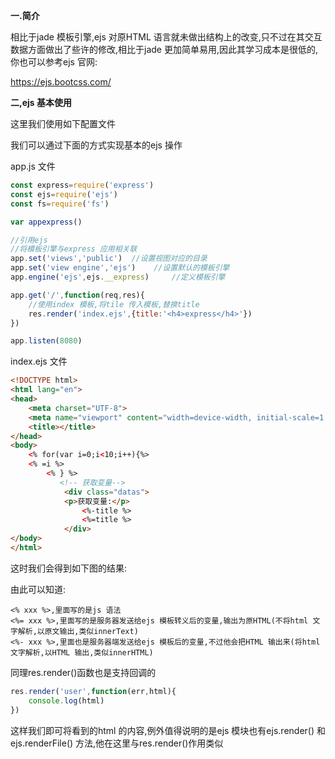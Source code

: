 **一.简介**

相比于jade 模板引擎,ejs 对原HTML 语言就未做出结构上的改变,只不过在其交互数据方面做出了些许的修改,相比于jade 更加简单易用,因此其学习成本是很低的,你也可以参考ejs 官网:

https://ejs.bootcss.com/

**二,ejs 基本使用**

这里我们使用如下配置文件

我们可以通过下面的方式实现基本的ejs 操作

app.js 文件

```js
const express=require('express')
const ejs=require('ejs')
const fs=require('fs')

var appexpress()

//引用ejs
//将模板引擎与express 应用相关联
app.set('views','public')  //设置视图对应的目录
app.set('view engine','ejs') 	//设置默认的模板引擎
app.engine('ejs',ejs.__express)		//定义模板引擎

app.get('/',function(req,res){
    //使用index 模板,将tile 传入模板,替换title
    res.render('index.ejs',{title:'<h4>express</h4>'})
})

app.listen(8080)
```

index.ejs 文件

```html
<!DOCTYPE html>
<html lang="en"> 
<head>
    <meta charset="UTF-8">
    <meta name="viewport" content="width=device-width, initial-scale=1.0">
    <title></title>
</head>
<body>
    <% for(var i=0;i<10;i++){%>
    <% =i %>
        <% } %>
           <!-- 获取变量-->
            <div class="datas">
            <p>获取变量:</p>
                <%-title %>
                <%=title %>
            </div>
</body>
</html>
```

这时我们会得到如下图的结果:

由此可以知道:

```
<% xxx %>,里面写的是js 语法
<%= xxx %>,里面写的是服务器发送给ejs 模板转义后的变量,输出为原HTML(不将html 文字解析,以原文输出,类似innerText)
<%- xxx %>,里面也是服务器端发送给ejs 模板后的变量,不过他会把HTML 输出来(将html 文字解析,以HTML 输出,类似innerHTML)
```

同理res.render()函数也是支持回调的

```js
res.render('user',function(err,html){
	console.log(html)
})
```

这样我们即可将看到的html 的内容,例外值得说明的是ejs 模块也有ejs.render() 和ejs.renderFile() 方法,他在这里与res.render()作用类似

